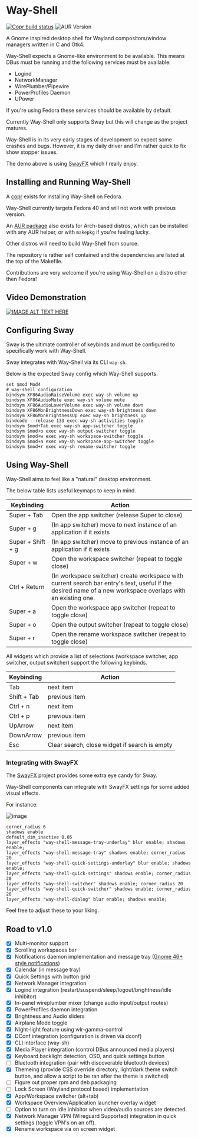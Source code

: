 # Way-Shell

[![Copr build status](https://copr.fedorainfracloud.org/coprs/ldelossa/Way-Shell/package/way-shell/status_image/last_build.png)](https://copr.fedorainfracloud.org/coprs/ldelossa/Way-Shell/package/way-shell/)
![AUR Version](https://img.shields.io/aur/version/way-shell)

A Gnome inspired desktop shell for Wayland compositors/window managers written
in C and Gtk4.

Way-Shell expects a Gnome-like environment to be available.
This means DBus must be running and the following services must be available:

- Logind
- NetworkManager
- WirePlumber/Pipewire
- PowerProfiles Daemon
- UPower

If you're using Fedora these services should be available by default.

Currently Way-Shell only supports Sway but this will change as the project
matures.

Way-Shell is in its very early stages of development so expect some crashes and
bugs. However, it is my daily driver and I'm rather quick to fix show stopper
issues.

The demo above is using [SwayFX](https://github.com/WillPower3309/swayfx) which I really enjoy.

## Installing and Running Way-Shell 

A [copr](https://copr.fedorainfracloud.org/coprs/ldelossa/Way-Shell/) exists for installing Way-Shell on Fedora. 

Way-Shell currently targets Fedora 40 and will not work with previous version. 

An [AUR package](https://aur.archlinux.org/packages/way-shell) also exists for Arch-based distros, which can be installed with any AUR helper, or with `makepkg` if you're feeling lucky.

Other distros will need to build Way-Shell from source. 

The repository is rather self contained and the dependencies are listed at the top of the Makefile.

Contributions are very welcome if you're using Way-Shell on a distro other then Fedora!

## Video Demonstration

[![IMAGE ALT TEXT HERE](https://img.youtube.com/vi/sOooD4Q3mYU/0.jpg)](https://www.youtube.com/watch?v=sOooD4Q3mYU)

## Configuring Sway

Sway is the ultimate controller of keybinds and must be configured to
specifically work with Way-Shell.

Sway integrates with Way-Shell via its CLI `way-sh`.

Below is the expected Sway config which Way-Shell supports.

```shell
set $mod Mod4
# way-shell configuration
bindsym XF86AudioRaiseVolume exec way-sh volume up
bindsym XF86AudioMute exec way-sh volume mute
bindsym XF86AudioLowerVolume exec way-sh volume down
bindsym XF86MonBrightnessDown exec way-sh brightness down
bindsym XF86MonBrightnessUp exec way-sh brightness up
bindcode --release 133 exec way-sh activities toggle
bindsym $mod+Tab exec way-sh app-switcher toggle
bindsym $mod+o exec way-sh output-switcher toggle
bindsym $mod+w exec way-sh workspace-switcher toggle
bindsym $mod+a exec way-sh workspace-app-switcher toggle
bindsym $mod+r exec way-sh rename-switcher toggle
```

## Using Way-Shell

Way-Shell aims to feel like a "natural" desktop environment.

The below table lists useful keymaps to keep in mind.

| Keybinding | Action |
|------------|--------|
| Super + Tab | Open the app switcher (release Super to close) |
| Super + g  | (In app switcher) move to next instance of an application if it exists |
| Super + Shift + g  | (In app switcher) move to previous instance of an application if it exists |
| Super + w | Open the workspace switcher (repeat to toggle close) |
| Ctrl + Return | (In workspace switcher) create workspace with current search bar entry's text, useful if the desired name of a new workspace overlaps with an existing one. |
| Super + a | Open the workspace app switcher (repeat to toggle close) |
| Super + o | Open the output switcher (repeat to toggle close) |
| Super + r | Open the rename workspace switcher (repeat to toggle close) |

All widgets which provide a list of selections (workspace switcher, app switcher, output switcher)
support the following keybinds.

| Keybinding | Action |
|------------|--------|
| Tab | next item |
| Shift + Tab  | previous item |
| Ctrl + n | next item |
| Ctrl + p  | previous item |
| UpArrow | next item |
| DownArrow  | previous item |
| Esc | Clear search, close widget if search is empty |

### Integrating with SwayFX

The [SwayFX](https://github.com/WillPower3309/swayfx) project provides some extra eye candy for Sway.

Way-Shell components can integrate with SwayFX settings for some added visual effects.

For instance:

![image](./contrib/images/swayfx-way-shell.png)

```
corner_radius 6
shadows enable
default_dim_inactive 0.05
layer_effects "way-shell-message-tray-underlay" blur enable; shadows enable;
layer_effects "way-shell-message-tray" shadows enable; corner_radius 20
layer_effects "way-shell-quick-settings-underlay" blur enable; shadows enable;
layer_effects "way-shell-quick-settings" shadows enable; corner_radius 20
layer_effects "way-shell-switcher" shadows enable; corner_radius 20
layer_effects "way-shell-quick-switcher" shadows enable; corner_radius 20
layer_effects "way-shell-dialog" blur enable; shadows enable;
```

Feel free to adjust these to your liking.

## Road to v1.0

- [x] Multi-monitor support
- [x] Scrolling workspaces bar
- [x] Notifications daemon implementation and message tray ([Gnome 46+ style notifications](https://blogs.gnome.org/shell-dev/2024/04/23/notifications-46-and-beyond/))
- [x] Calendar (in message tray)
- [x] Quick Settings with button grid
- [x] Network Manager integration
- [x] Logind integration (restart/suspend/sleep/logout/brightness/idle inhibitor)
- [x] In-panel wireplumber mixer (change audio input/output routes)
- [x] PowerProfiles daemon integration
- [x] Brightness and Audio sliders
- [x] Airplane Mode toggle
- [x] Night-light feature using wlr-gamma-control
- [x] DConf integration (configuration is driven via dconf)
- [x] CLI interface (way-sh)
- [x] Media Player integration (control DBus announced media players)
- [x] Keyboard backlight detection, OSD, and quick settings button
- [ ] Bluetooth integration (pair with discoverable bluetooth devices)
- [x] Themeing (provide CSS override directory, light/dark theme switch button, and allow a script to be ran after the theme is switched)
- [ ] Figure out proper rpm and deb packaging
- [ ] Lock Screen (Wayland protocol based) implementation
- [x] App/Workspace switcher (alt+tab)
- [x] Workspace Overview/Application launcher overlay widget
- [ ] Option to turn on idle inhibitor when video/audio sources are detected.
- [x] Network Manager VPN (Wireguard Supported) integration in quick settings (toggle VPN's on an off).
- [x] Rename workspace via on screen widget
